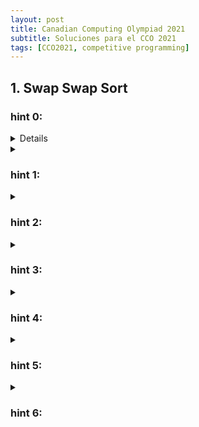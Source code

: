 ```yaml
---
layout: post
title: Canadian Computing Olympiad 2021
subtitle: Soluciones para el CCO 2021
tags: [CCO2021, competitive programming]
---
```


<h2 class="color-blue">1. Swap Swap Sort</h2>


### hint 0:

<details>
permutations, sqrt-trick, offline, BIT, binary-search
</details>

<details>
<summary> <h3>hint 1:</h3></summary>
La respuesta es el número de inversiones. Inicialmente
podemos calcularla $O(n \log k)$ usando BIT.
</details>

<details>
<summary> <h3>hint 2:</h3></summary>
Si $a$ es una permutación, al hacer un swap solo aumentamos o reducimos
las inversiones en 1. Actualizar este valor es sencillo y solo hará
falta saber cuál de los dos elementos esté a la izquierda del otro en
un inicio.
</details>

<details>
<summary> <h3>hint 3:</h3></summary>
Al hacer un swap, si hemos podido mantener la respuesta hasta este momento,
la cantidad de inversiones solo se ve alterada por los elementos con 
igual valor a los intercambiados.
</details>

<details>
<summary> <h3>hint 4:</h3></summary>
Si denotamos $f(x, y)$ como la cantidad de inversiones en el array $a$, 
eliminando todos los elementos distintos de $x$ o $y$ y reemplazando
los $x$ por 1 y los $y$ por 2. El cambio en la respuesta es 
$ N p_i \times N p_{i+1} - 2 f(p_i, p_{i+1})$.
</details>

<details>
<summary> <h3>hint 5:</h3></summary>
Notemos que podemos aplicar el [sqrt-trick](https://youtu.be/VGq6w9TlJBY?t=4408) 
para calcular $f$ en los $q$ pares que necesitamos consultar y guardarlos para
ser hallados en $O(\log n)$. Notemos además, que $f(x, y) + f(y, x) = N x \times N y$.
</details>

<details>
<summary> <h3>hint 6:</h3></summary>
Si los calculamos de forma usual y buscamos cuantos elementos estan en menor 
posición en el conjunto grande por cada elemento en el conjunto pequeño tendremos
un factor logaritmico que nos malogrará la complejidad. Sin embargo, si el cálculo
lo hacemos en un algoritmo offline, recorriendo los índices en orden ascendente
vemos que no necesitamos hacer una busqueda binaria para calcular dichos valores ya
que podemos guardarlo en array que lleve las cuentas. Nuestra complejidad final
es $O(n \sqrt q + q \log n + n \log k)$.
</details>